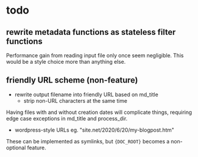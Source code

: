 # todo

## rewrite metadata functions as stateless filter functions
Performance gain from reading input file only once seem negligible.
This would be a style choice more than anything else.

## friendly URL scheme (non-feature)
* rewrite output filename into friendly URL based on md_title
	* strip non-URL characters at the same time

Having files with and without creation dates will complicate things,
requiring edge case exceptions in md_title and process_dir.

* wordpress-style URLs eg. "site.net/2020/6/20/my-blogpost.htm"

These can be implemented as symlinks, but `{DOC_ROOT}` becomes a non-optional
feature.
